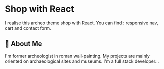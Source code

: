 
# Shop with React

I realise this archeo theme shop with React.
You can find : responsive nav, cart and contact form.
## 🚀 About Me
I'm former archeologist in roman wall-painting. My projects are mainly oriented on archaeological sites and museums. 
I'm a full stack developer...

